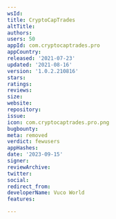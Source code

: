 ```yaml
---
wsId: 
title: CryptoCapTrades
altTitle: 
authors: 
users: 50
appId: com.cryptocaptrades.pro
appCountry: 
released: '2021-07-23'
updated: '2021-08-16'
version: '1.0.2.210816'
stars: 
ratings: 
reviews: 
size: 
website: 
repository: 
issue: 
icon: com.cryptocaptrades.pro.png
bugbounty: 
meta: removed
verdict: fewusers
appHashes: 
date: '2023-09-15'
signer: 
reviewArchive: 
twitter: 
social: 
redirect_from: 
developerName: Vuco World
features: 

---
```


